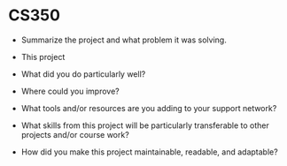 # CS350

- Summarize the project and what problem it was solving.
-  This project
- What did you do particularly well?

- Where could you improve?

- What tools and/or resources are you adding to your support network?

- What skills from this project will be particularly transferable to other projects and/or course work?

- How did you make this project maintainable, readable, and adaptable?
